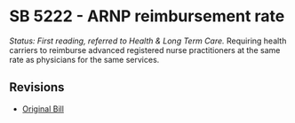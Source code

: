 # SB 5222 - ARNP reimbursement rate
*Status: First reading, referred to Health & Long Term Care.*
Requiring health carriers to reimburse advanced registered nurse practitioners at the same rate as physicians for the same services.

## Revisions
* [Original Bill](1/)
